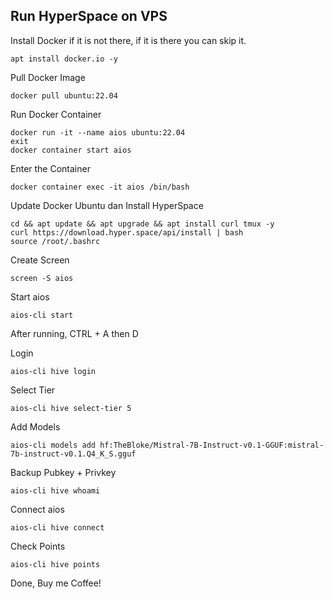 ## Run HyperSpace on VPS

Install Docker if it is not there, if it is there you can skip it.
```
apt install docker.io -y
```
Pull Docker Image
```
docker pull ubuntu:22.04
```
Run Docker Container
```
docker run -it --name aios ubuntu:22.04
exit
docker container start aios
```
Enter the Container
```
docker container exec -it aios /bin/bash
```

Update Docker Ubuntu dan Install HyperSpace
```
cd && apt update && apt upgrade && apt install curl tmux -y
curl https://download.hyper.space/api/install | bash
source /root/.bashrc
```
Create Screen
```
screen -S aios
```
Start aios
```
aios-cli start
```
After running, CTRL + A then D

Login
```
aios-cli hive login
```
Select Tier
```
aios-cli hive select-tier 5
```
Add Models
```
aios-cli models add hf:TheBloke/Mistral-7B-Instruct-v0.1-GGUF:mistral-7b-instruct-v0.1.Q4_K_S.gguf
```
Backup Pubkey + Privkey
```
aios-cli hive whoami
```
Connect aios
```
aios-cli hive connect
```

Check Points
```
aios-cli hive points
```
Done, Buy me Coffee!

